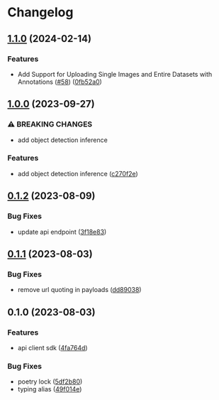 # Changelog

## [1.1.0](https://github.com/Epigos-AI/epigos-python/compare/v1.0.0...v1.1.0) (2024-02-14)


### Features

* Add Support for Uploading Single Images and Entire Datasets with Annotations ([#58](https://github.com/Epigos-AI/epigos-python/issues/58)) ([0fb52a0](https://github.com/Epigos-AI/epigos-python/commit/0fb52a094f52f9a4a60ec3137b93501f803e57d5))

## [1.0.0](https://github.com/Epigos-AI/epigos-python/compare/v0.1.2...v1.0.0) (2023-09-27)


### ⚠ BREAKING CHANGES

* add object detection inference

### Features

* add object detection inference ([c270f2e](https://github.com/Epigos-AI/epigos-python/commit/c270f2e6e0a935fee88586a4a3ee3fe7791f551b))

## [0.1.2](https://github.com/Epigos-AI/epigos-python/compare/v0.1.1...v0.1.2) (2023-08-09)


### Bug Fixes

* update api
  endpoint ([3f18e83](https://github.com/Epigos-AI/epigos-python/commit/3f18e8372ed6a39266fac0b001b3c50ab655de7a))

## [0.1.1](https://github.com/Epigos-AI/epigos-python/compare/v0.1.0...v0.1.1) (2023-08-03)


### Bug Fixes

* remove url quoting in
  payloads ([dd89038](https://github.com/Epigos-AI/epigos-python/commit/dd8903885c09c6b54cd393e941be80e09c68f63e))

## 0.1.0 (2023-08-03)


### Features

* api client sdk ([4fa764d](https://github.com/Epigos-AI/epigos-python/commit/4fa764d13e503a2bbbf9bc8023ae3e85f2694272))


### Bug Fixes

* poetry lock ([5df2b80](https://github.com/Epigos-AI/epigos-python/commit/5df2b80e3c60c90bd54cee0915dd6e16d84c9df3))
* typing alias ([49f014e](https://github.com/Epigos-AI/epigos-python/commit/49f014edf45fc0b369fa088622b3cab513600e06))
